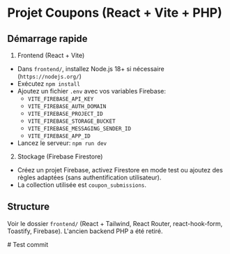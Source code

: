 # Projet Coupons (React + Vite + PHP)

## Démarrage rapide

1) Frontend (React + Vite)
- Dans `frontend/`, installez Node.js 18+ si nécessaire (`https://nodejs.org/`)
- Exécutez `npm install`
- Ajoutez un fichier `.env` avec vos variables Firebase:
  - `VITE_FIREBASE_API_KEY`
  - `VITE_FIREBASE_AUTH_DOMAIN`
  - `VITE_FIREBASE_PROJECT_ID`
  - `VITE_FIREBASE_STORAGE_BUCKET`
  - `VITE_FIREBASE_MESSAGING_SENDER_ID`
  - `VITE_FIREBASE_APP_ID`
- Lancez le serveur: `npm run dev`

2) Stockage (Firebase Firestore)
- Créez un projet Firebase, activez Firestore en mode test ou ajoutez des règles adaptées (sans authentification utilisateur).
- La collection utilisée est `coupon_submissions`.

## Structure
Voir le dossier `frontend/` (React + Tailwind, React Router, react-hook-form, Toastify, Firebase). L'ancien backend PHP a été retiré.


#   T e s t   c o m m i t  
 